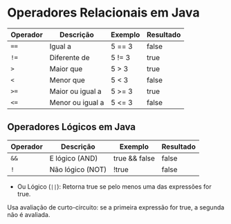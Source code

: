 # Operadores Relacionais em Java

Operador | Descrição | Exemplo | Resultado|
-------|-------|-------|-------|
``==``| Igual a| 5 == 3| false
``!=``| Diferente de| 5 != 3| true
``>``| Maior que| 5 > 3|true
``<``| Menor que|5 < 3| false
``>=``| Maior ou igual a|5 >= 3|true
``<=``| Menor ou igual a|5 <= 3|false


## Operadores Lógicos em Java
Operador| Descrição| Exemplo| Resultado
-----|----|----|----
``&&``| E lógico (AND)| true && false| false
``!``| Não lógico (NOT)| !true| false

* Ou Lógico (``||``):
Retorna true se pelo menos uma das expressões for true.

Usa avaliação de curto-circuito: se a primeira expressão for true, a segunda não é avaliada.




